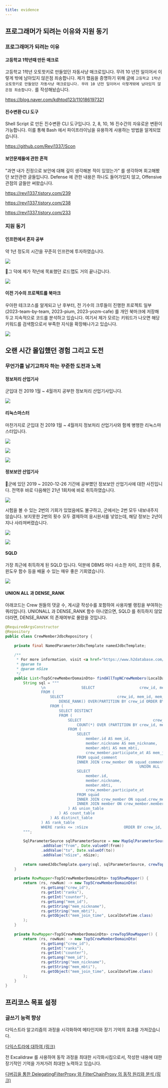 ```yaml
---
title: evidence
---
```


## 프로그래머가 되려는 이유와 지원 동기
### 프로그래머가 되려는 이유
#### 고등학교 1학년때 만든 매크로
고등학교 1학년 오토핫키로 만들었던 자동사냥 매크로입니다. 무려 10 년전 일이어서 이렇게 밖에 남아있지 않은점 죄송합니다. 제가 했음을 증명하기 위해 글에 `고등학교 1학년 오토핫키로 만들었던 자동사냥 매크로입니다. 무려 10 년전 일이어서 이렇게밖에 남아있지 않은점 죄송합니다.` 를 작성해놨습니다.

https://blog.naver.com/kdhtod123/110186197321

#### 진수변환 CLI 도구
Shell Script 로 만든 진수변환 CLI 도구입니다. 2, 8, 10, 16 진수간의 자유로운 변환이 가능합니다. 이를 통해 Bash 에서 파이프라이닝을 유용하게 사용하는 방법을 알게되었습니다.

https://github.com/Revi1337/Scon

#### 보안문제들에 관한 흔적
"과연 내가 진정으로 보안에 대해 깊이 생각해본 적이 있었는가" 를 생각하며 회고해봤던 보안관련 글들입니다. Defense 에 관한 내용은 하나도 들어가있지 않고, Offensive 관점의 글들만 써왔습니다.

https://revi1337.tistory.com/239


https://revi1337.tistory.com/238


https://revi1337.tistory.com/233

### 지원 동기
#### 인프런에서 혼자 공부
약 1년 정도의 시간을 꾸준히 인프런에 투자하였습니다.

![](woowa/images/Pasted%20image%2020241011045813.png)


그 덕에 제가 작년에 목표했던 로드맵도 거의 끝나갑니다.

![](woowa/images/Pasted%20image%2020241011050034.png)

#### 이전 기수의 프로젝트를 북마크
우아한 테크코스를 알게되고 난 후부터, 전 기수의 크루들이 진행한 프로젝트 일부(2023-team-by-team, 2023-pium, 2023-yozm-cafe) 를 개인 북마크에 저장해두고 지속적으로 코드를 분석하고 있습니다. 여기서 제가 모르는 키워드가 나오면 해당 키워드를 검색함으로서 부족한 지식을 확장해나가고 있습니다.

![](woowa/images/Pasted%20image%2020241011051134.png)

## 오랜 시간 몰입했던 경험 그리고 도전
### 무언가를 남기고하자 하는 꾸준한 도전과 노력
#### 정보처리 산업기사
군입대 전 2019 1월 ~ 4월까지 공부한 정보처리 산업기사입니다.

![](woowa/images/Pasted%20image%2020241011043304.png)

#### 리눅스마스터
마찬가지로 군입대 전 2019 1월 ~ 4월까지 정보처리 산업기사와 함께 병행한 리눅스마스터입니다.

![](woowa/images/Pasted%20image%2020241010175225.png)

![](woowa/images/Pasted%20image%2020241010175345.png)

![](woowa/images/Pasted%20image%2020241010175510.png)

#### 정보보안 산업기사
군에 있던 2019 ~ 2020-12-26 기간에 공부헀던 정보보안 산업기사에 대한 사진입니다. 전역후 바로 다음해인 21년 1회차에 바로 취득하였습니다.

![](woowa/images/Pasted%20image%2020241010180041.png)


시험을 볼 수 있는 2번의 기회가 있었음에도 불구하고, 군에서는 2번 모두 내보내주지 않습니다. 보지못한 2번의 횟수 모두 결제하여 응시원서를 넣었는데, 해당 정보는 2년이 지나 사라져버렸습니다.

![](woowa/images/Pasted%20image%2020241010180026.png)

![](woowa/images/Pasted%20image%2020241010180156.png)

#### SQLD
가장 최근에 취득하게 된 SQLD 입니다. 덕분에 DBMS 마다 사소한 차이, 조인의 종류, 윈도우 함수 등을 배울 수 있는 매우 좋은 기회였습니다.

![](woowa/images/Pasted%20image%2020241010180636.png)


#### UNION ALL 과 DENSE_RANK
아래코드는 Crew 원들의 댓글 수, 게시글 작성수를 포함하여 사용자별 랭킹을 부여하는 쿼리입니다. UNIONALL 과 DENSE_RANK 함수 아니였으면, SQLD 를 취득하지 않았더라면, DENSE_RANK 의 존재여부로 몰랐을 것입니다.

```java
@RequiredArgsConstructor  
@Repository  
public class CrewMemberJdbcRepository {  
  
    private final NamedParameterJdbcTemplate namedJdbcTemplate;  
  
    /**  
     * For more information, visit <a href="https://www.h2database.com/html/functions-window.html">this link</a>.     * @param from  
     * @param to  
     * @param nSize  
     */  
    public List<Top5CrewMemberDomainDto> findAllTopNCrewMembers(LocalDate from, LocalDate to, Integer nSize) {  
        String sql = """  
                \n                SELECT                    crew_id, mem_id, mem_nickname, mem_mbti, mem_join_time, counter, ranks  
                FROM (  
                    SELECT                        crew_id, mem_id, mem_nickname, mem_mbti, mem_join_time, counter,  
                        DENSE_RANK() OVER(PARTITION BY crew_id ORDER BY counter, mem_join_time) AS ranks  
                    FROM (  
                        SELECT DISTINCT                                crew_id, mem_id, mem_nickname, mem_mbti, mem_join_time, counter  
                        FROM (  
                            SELECT                                crew_id, mem_id, mem_nickname, mem_mbti, mem_join_time,  
                                COUNT(*) OVER (PARTITION BY crew_id, mem_id) AS counter  
                            FROM (  
                                SELECT                                    crew_member.crew_id AS crew_id,  
                                    member.id AS mem_id,  
                                    member.nickname AS mem_nickname,  
                                    member.mbti AS mem_mbti,  
                                    crew_member.participate_at AS mem_join_time  
                                FROM squad_comment  
                                INNER JOIN crew_member ON squad_comment.crew_member_id = crew_member.id AND squad_comment.created_at BETWEEN :from AND :to                                INNER JOIN member ON crew_member.member_id = member.id  
                                                            UNION ALL  
                                SELECT                                    crew_member.crew_id,  
                                    member.id,  
                                    member.nickname,  
                                    member.mbti,  
                                    crew_member.participate_at  
                                FROM squad  
                                INNER JOIN crew_member ON squad.crew_member_id = crew_member.id  
                                INNER JOIN member ON crew_member.member_id = member.id  
                            ) AS union_table  
                        ) AS count_table  
                    ) AS distinct_table  
                ) AS rank_table  
                WHERE ranks <= :nSize                ORDER BY crew_id, ranks  
        """;  
  
        SqlParameterSource sqlParameterSource = new MapSqlParameterSource()  
                .addValue("from", Date.valueOf(from))  
                .addValue("to", Date.valueOf(to))  
                .addValue("nSize", nSize);  
  
        return namedJdbcTemplate.query(sql, sqlParameterSource, crewTop5RowMapper());  
    }  
  
    private RowMapper<Top5CrewMemberDomainDto> top5RowMapper() {  
        return (rs, rowNum) -> new Top5CrewMemberDomainDto(  
                rs.getLong("crew_id"),  
                rs.getInt("ranks"),  
                rs.getInt("counter"),  
                rs.getLong("mem_id"),  
                rs.getString("mem_nickname"),  
                rs.getString("mem_mbti"),  
                rs.getObject("mem_join_time", LocalDateTime.class)  
        );  
    }  
  
    private RowMapper<Top5CrewMemberDomainDto> crewTop5RowMapper() {  
        return (rs, rowNum) -> new Top5CrewMemberDomainDto(  
                rs.getLong("crew_id"),  
                rs.getInt("ranks"),  
                rs.getInt("counter"),  
                rs.getLong("mem_id"),  
                rs.getString("mem_nickname"),  
                rs.getString("mem_mbti"),  
                rs.getObject("mem_join_time", LocalDateTime.class)  
        );  
    }  
}
```


## 프리코스 목표 설정
### 글쓰기 능력 향상
다익스트라 알고리즘의 과정을 시각화하여 메타인지와 장기 기억의 효과를 가져갔습니다.

[다익스트라에 대하여 (링크)](https://revi1337.com/Algorithm/Dijkstra)


전 Excalidraw 를 사용하여 동작 과정을 최대한 시각화시킴으로서, 작성한 내용에 대한 장기적인 기억을 가져가려 최대한 노력하고 있습니다.

[디버깅을 통한 DelegatingFilterProxy 와 FilterChainProxy 의 동작 원리와 분석 (링크)](https://revi1337.tistory.com/253)

